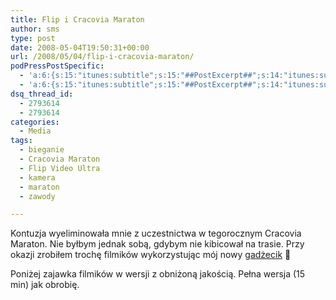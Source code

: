 ```yaml
---
title: Flip i Cracovia Maraton
author: sms
type: post
date: 2008-05-04T19:50:31+00:00
url: /2008/05/04/flip-i-cracovia-maraton/
podPressPostSpecific:
  - 'a:6:{s:15:"itunes:subtitle";s:15:"##PostExcerpt##";s:14:"itunes:summary";s:15:"##PostExcerpt##";s:15:"itunes:keywords";s:17:"##WordPressCats##";s:13:"itunes:author";s:10:"##Global##";s:15:"itunes:explicit";s:7:"Default";s:12:"itunes:block";s:7:"Default";}'
  - 'a:6:{s:15:"itunes:subtitle";s:15:"##PostExcerpt##";s:14:"itunes:summary";s:15:"##PostExcerpt##";s:15:"itunes:keywords";s:17:"##WordPressCats##";s:13:"itunes:author";s:10:"##Global##";s:15:"itunes:explicit";s:7:"Default";s:12:"itunes:block";s:7:"Default";}'
dsq_thread_id:
  - 2793614
  - 2793614
categories:
  - Media
tags:
  - bieganie
  - Cracovia Maraton
  - Flip Video Ultra
  - kamera
  - maraton
  - zawody

---
```

Kontuzja wyeliminowała mnie z uczestnictwa w tegorocznym Cracovia Maraton. Nie byłbym jednak sobą, gdybym nie kibicował na trasie. Przy okazji zrobiłem trochę filmików wykorzystując mój nowy <a href="http://www.dziennikarz.pl/index.php/2008/04/18/flip-video-ultra-pierwsza-krew-tfu-wrazenia/" target="_blank">gadżecik</a> 🙂

Poniżej zajawka filmików w wersji z obniżoną jakością. Pełna wersja (15 min) jak obrobię.